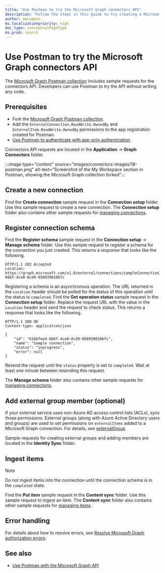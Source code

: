 ```yaml
---
title: "Use Postman to try the Microsoft Graph connectors API"
description: "Follow the steps in this guide to try creating a Microsoft Graph connector."
author: mecampos
ms.localizationpriority: high
doc_type: conceptualPageType
ms.prod: search
---
```


# Use Postman to try the Microsoft Graph connectors API

The [Microsoft Graph Postman collection](use-postman.md) includes sample requests for the connectors API. Developers can use Postman to try the API without writing any code.

## Prerequisites

- Fork the [Microsoft Graph Postman collection](use-postman.md).
- Add the `ExternalConnection.ReadWrite.OwnedBy` and `ExternalItem.ReadWrite.OwnedBy` permissions to the app registration created for Postman.
- [Use Postman to authenticate with app-only authentication](use-postman-with-app-only-authentication.md).

Connectors API requests are located in the **Application** -> **Graph Connectors** folder.

:::image type="content" source="images/connectors-images/18-postman.png" alt-text="Screenshot of the My Workspace section in Postman, showing the Microsoft Graph collection forked":::

## Create a new connection

Find the **Create connection** sample request in the **Connection setup** folder. Use this sample request to create a new connection. The **Connection setup** folder also contains other sample requests for [managing connections](connecting-external-content-manage-connections.md).

## Register connection schema

Find the **Register schema** sample request in the **Connection setup** -> **Manage schema** folder. Use this sample request to register a schema for the connection you just created. This returns a response that looks like the following.

```http
HTTP/1.1 202 Accepted
Location: https://graph.microsoft.com/v1.0/external/connections/sampleConnectionId/operations/616bfeed-666f-4ce0-8cd9-058939010bfc
```

Registering a schema is an asynchronous operation. The URL returned in the `Location` header should be polled for the status of this operation until the status is `completed`. Find the **Get operation status** sample request in the **Connection setup** folder. Replace the request URL with the value in the `Location` header and send the request to check status. This returns a response that looks like the following.

```http
HTTP/1.1 200 OK
Content-type: application/json

{
    "id": "616bfeed-666f-4ce0-8cd9-058939010bfc",
    "name": "Sample connection",
    "status": "inprogress",
    "error": null
}
```

Resend the request until the `status` property is set to `completed`. Wait at least one minute between resending this request.

The **Manage schema** folder also contains other sample requests for [managing connections](connecting-external-content-manage-schema.md).

## Add external group member (optional)

If your external service uses non-Azure AD access control lists (ACLs), sync those permissions. External groups (along with Azure Active Directory users and groups) are used to set permissions on `externalItems` added to a Microsoft Graph connection. For details, see [externalGroup](/graph/api/resources/externalconnectors-externalgroup).

Sample requests for creating external groups and adding members are located in the **Identity Sync** folder.

## Ingest items

> [!NOTE]
> Do not ingest items into the connection until the connection schema is in the `completed` state.

Find the **Put item** sample request in the **Content sync** folder. Use this sample request to ingest an item. The **Content sync** folder also contains other sample requests for [managing items](connecting-external-content-manage-items.md).

## Error handling

For details about how to resolve errors, see [Resolve Microsoft Graph authorization errors](/graph/resolve-auth-errors).

## See also

- [Use Postman with the Microsoft Graph API](use-postman.md)
